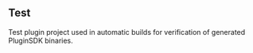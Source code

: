 ## Test
Test plugin project used in automatic builds for verification of generated PluginSDK binaries.

